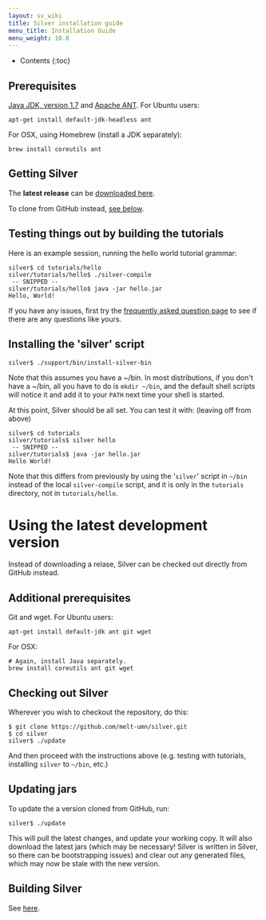 ```yaml
---
layout: sv_wiki
title: Silver installation guide
menu_title: Installation Guide
menu_weight: 10.0
---
```


* Contents
{:toc}

## Prerequisites

[Java JDK, version 1.7](http://www.oracle.com/technetwork/java/javase/downloads/index.html) and [Apache ANT](http://ant.apache.org/bindownload.cgi). For Ubuntu users:

```
apt-get install default-jdk-headless ant
```

For OSX, using Homebrew (install a JDK separately):

```
brew install coreutils ant
```

## Getting Silver

The **latest release** can be [downloaded here](/downloads/).

To clone from GitHub instead, [see below](#using-the-latest-development-version).

## Testing things out by building the tutorials

Here is an example session, running the hello world tutorial grammar:

```
silver$ cd tutorials/hello
silver/tutorials/hello$ ./silver-compile
 -- SNIPPED --
silver/tutorials/hello$ java -jar hello.jar
Hello, World!
```

If you have any issues, first try the [frequently asked question page](/silver/faq/) to see if there are any questions like yours.

## Installing the 'silver' script

```
silver$ ./support/bin/install-silver-bin
```

Note that this assumes you have a ~/bin. In most distributions, if you
don't have a ~/bin, all you have to do is `mkdir ~/bin`, and the
default shell scripts will notice it and add it to your `PATH` next
time your shell is started. 

At this point, Silver should be all set. You can test it with: (leaving off from above)

```
silver$ cd tutorials
silver/tutorials$ silver hello
 -- SNIPPED --
silver/tutorials$ java -jar hello.jar
Hello World!
```

Note that this differs from previously by using the '`silver`' script
in `~/bin` instead of the local `silver-compile` script, and it is
only in the `tutorials` directory, not in `tutorials/hello`. 


# Using the latest development version

Instead of downloading a relase, Silver can be checked out directly from GitHub instead.

## Additional prerequisites

Git and wget. For Ubuntu users:

```
apt-get install default-jdk ant git wget
```

For OSX:

```
# Again, install Java separately.
brew install coreutils ant git wget
```

## Checking out Silver

Wherever you wish to checkout the repository, do this:

```
$ git clone https://github.com/melt-umn/silver.git
$ cd silver
silver$ ./update
```

And then proceed with the instructions above (e.g. testing with tutorials, installing `silver` to `~/bin`, etc.)

## Updating jars

To update the a version cloned from GitHub, run:

```
silver$ ./update
```

This will pull the latest changes, and update your working copy. It
will also download the latest jars (which may be necessary! Silver is
written in Silver, so there can be bootstrapping issues) and clear out
any generated files, which may now be stale with the new version.

## Building Silver

See [here](/silver/dev/building).

